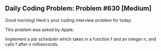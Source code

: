 ## Daily Coding Problem: Problem #630 [Medium]

Good morning! Here's your coding interview problem for today.

This problem was asked by Apple.

Implement a job scheduler which takes in a function f and an integer n, and calls f after n milliseconds.
